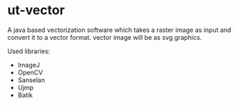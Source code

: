 # ut-vector
A java based vectorization software which takes a raster image as input and convert it to a vector format. vector image will be as svg graphics.

Used libraries:
- ImageJ
- OpenCV
- Sanselan
- Ujmp
- Batik
